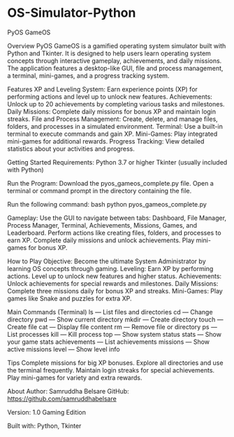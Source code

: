 # OS-Simulator-Python
PyOS GameOS

Overview
PyOS GameOS is a gamified operating system simulator built with Python and Tkinter. It is designed to help users learn operating system concepts through interactive gameplay, achievements, and daily missions. The application features a desktop-like GUI, file and process management, a terminal, mini-games, and a progress tracking system.

Features
XP and Leveling System: Earn experience points (XP) for performing actions and level up to unlock new features.
Achievements: Unlock up to 20 achievements by completing various tasks and milestones.
Daily Missions: Complete daily missions for bonus XP and maintain login streaks.
File and Process Management: Create, delete, and manage files, folders, and processes in a simulated environment.
Terminal: Use a built-in terminal to execute commands and gain XP.
Mini-Games: Play integrated mini-games for additional rewards.
Progress Tracking: View detailed statistics about your activities and progress.

Getting Started
Requirements:
Python 3.7 or higher
Tkinter (usually included with Python)

Run the Program:
Download the pyos_gameos_complete.py file.
Open a terminal or command prompt in the directory containing the file.

Run the following command:
bash
python pyos_gameos_complete.py

Gameplay:
Use the GUI to navigate between tabs: Dashboard, File Manager, Process Manager, Terminal, Achievements, Missions, Games, and Leaderboard.
Perform actions like creating files, folders, and processes to earn XP.
Complete daily missions and unlock achievements.
Play mini-games for bonus XP.

How to Play
Objective: Become the ultimate System Administrator by learning OS concepts through gaming.
Leveling: Earn XP by performing actions. Level up to unlock new features and higher status.
Achievements: Unlock achievements for special rewards and milestones.
Daily Missions: Complete three missions daily for bonus XP and streaks.
Mini-Games: Play games like Snake and puzzles for extra XP.

Main Commands (Terminal)
ls — List files and directories
cd <path> — Change directory
pwd — Show current directory
mkdir <name> — Create directory
touch <name> — Create file
cat <file> — Display file content
rm <path> — Remove file or directory
ps — List processes
kill <pid> — Kill process
top — Show system status
stats — Show your game stats
achievements — List achievements
missions — Show active missions
level — Show level info

Tips
Complete missions for big XP bonuses.
Explore all directories and use the terminal frequently.
Maintain login streaks for special achievements.
Play mini-games for variety and extra rewards.

About
Author: Samruddha Belsare
GitHub: https://github.com/samruddhabelsare

Version: 1.0 Gaming Edition

Built with: Python, Tkinter
